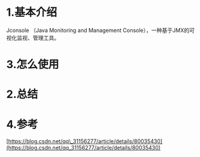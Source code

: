 # 1.基本介绍

Jconsole （Java Monitoring and Management Console），一种基于JMX的可视化监视、管理工具。

# 3.怎么使用

# 2.总结

# 4.参考

[https://blog.csdn.net/qq\_31156277/article/details/80035430](https://blog.csdn.net/qq_31156277/article/details/80035430)

